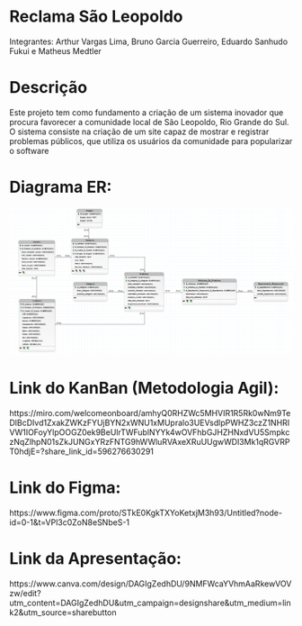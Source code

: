 <h1>Reclama São Leopoldo</h1>

<p>Integrantes: Arthur Vargas Lima, Bruno Garcia Guerreiro, Eduardo Sanhudo Fukui e Matheus Medtler </p>

<h1> Descrição </h1>
  
<p>Este projeto tem como fundamento a criação de um sistema inovador que procura favorecer a comunidade local de São Leopoldo, Rio Grande do Sul. O sistema consiste na criação de um site capaz de mostrar e registrar problemas públicos, que utiliza os usuários da comunidade para popularizar o software</p>


# Diagrama ER:
<img alt="imagem modelo lógico" src="./Fotos/FotoModeloLogico.png">

<h1>Link do KanBan (Metodologia Agil):</h1>
https://miro.com/welcomeonboard/amhyQ0RHZWc5MHVIR1R5Rk0wNm9TeDlBcDIvd1ZxakZWKzFYUjBYN2xWNU1xMUpralo3UEVsdlpPWHZ3czZ1NHRIVW1IOFoyYlpOOGZ0ek9BeUlrTWFublNYYk4wOVFhbGJHZHNxdVU5SmpkczNqZlhpN01sZkJUNGxYRzFNTG9hWWluRVAxeXRuUUgwWDl3Mk1qRGVRPT0hdjE=?share_link_id=596276630291

<h1> Link do Figma: </h1>
https://www.figma.com/proto/STkE0KgkTXYoKetxjM3h93/Untitled?node-id=0-1&t=VPl3c0ZoN8eSNbeS-1

<h1> Link da Apresentação: </h1>
https://www.canva.com/design/DAGIgZedhDU/9NMFWcaYVhmAaRkewVOVzw/edit?utm_content=DAGIgZedhDU&utm_campaign=designshare&utm_medium=link2&utm_source=sharebutton

